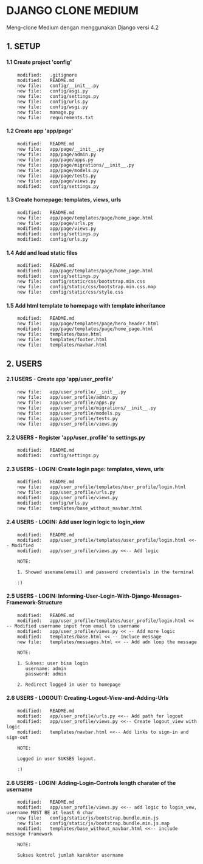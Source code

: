 # DJANGO CLONE MEDIUM
Meng-clone Medium dengan menggunakan Django versi 4.2


## 1. SETUP


#### 1.1 Create project 'config'

        modified:   .gitignore
        modified:   README.md
        new file:   config/__init__.py
        new file:   config/asgi.py
        new file:   config/settings.py
        new file:   config/urls.py
        new file:   config/wsgi.py
        new file:   manage.py
        new file:   requirements.txt


#### 1.2 Create app 'app/page'

        modified:   README.md
        new file:   app/page/__init__.py
        new file:   app/page/admin.py
        new file:   app/page/apps.py
        new file:   app/page/migrations/__init__.py
        new file:   app/page/models.py
        new file:   app/page/tests.py
        new file:   app/page/views.py
        modified:   config/settings.py


#### 1.3 Create homepage: templates, views, urls

        modified:   README.md
        new file:   app/page/templates/page/home_page.html
        new file:   app/page/urls.py
        modified:   app/page/views.py
        modified:   config/settings.py
        modified:   config/urls.py


#### 1.4 Add and load static files

        modified:   README.md
        modified:   app/page/templates/page/home_page.html
        modified:   config/settings.py
        new file:   config/static/css/bootstrap.min.css
        new file:   config/static/css/bootstrap.min.css.map
        new file:   config/static/css/style.css


#### 1.5 Add html template to homepage with template inheritance

        modified:   README.md
        new file:   app/page/templates/page/hero_header.html
        modified:   app/page/templates/page/home_page.html
        new file:   templates/base.html
        new file:   templates/footer.html
        new file:   templates/navbar.html


## 2. USERS 


#### 2.1 USERS - Create app 'app/user_profile'

        new file:   app/user_profile/__init__.py
        new file:   app/user_profile/admin.py
        new file:   app/user_profile/apps.py
        new file:   app/user_profile/migrations/__init__.py
        new file:   app/user_profile/models.py
        new file:   app/user_profile/tests.py
        new file:   app/user_profile/views.py


#### 2.2 USERS - Register 'app/user_profile' to settings.py

        modified:   README.md
        modified:   config/settings.py


#### 2.3 USERS - LOGIN: Create login page: templates, views, urls

        modified:   README.md
        new file:   app/user_profile/templates/user_profile/login.html
        new file:   app/user_profile/urls.py
        modified:   app/user_profile/views.py
        modified:   config/urls.py
        new file:   templates/base_without_navbar.html


#### 2.4 USERS - LOGIN: Add user login logic to login_view

        modified:   README.md
        modified:   app/user_profile/templates/user_profile/login.html <<-- Modified
        modified:   app/user_profile/views.py <<-- Add logic

        NOTE:

        1. Showed usename(email) and password credentials in the terminal 

        :)


#### 2.5 USERS - LOGIN: Informing-User-Login-With-Django-Messages-Framework-Structure

        modified:   README.md
        modified:   app/user_profile/templates/user_profile/login.html << -- Modified username input from email to username
        modified:   app/user_profile/views.py << -- Add more logic
        modified:   templates/base.html << -- Incluce message
        new file:   templates/messages.html << -- Add adn loop the message

        NOTE:

        1. Sukses: user bisa login
           username: admin
           password: admin

        2. Redirect logged in user to homepage


#### 2.6 USERS - LOGOUT: Creating-Logout-View-and-Adding-Urls

        modified:   README.md
        modified:   app/user_profile/urls.py <<-- Add path for logout
        modified:   app/user_profile/views.py <<-- Create logout_view with logic
        modified:   templates/navbar.html <<-- Add links to sign-in and sign-out

        NOTE:

        Logged in user SUKSES logout.

        :)


#### 2.6 USERS - LOGIN: Adding-Login-Controls length charater of the username

        modified:   README.md
        modified:   app/user_profile/views.py <<-- add logic to login_vew, username MUST BE at least 6 char 
        new file:   config/static/js/bootstrap.bundle.min.js
        new file:   config/static/js/bootstrap.bundle.min.js.map
        modified:   templates/base_without_navbar.html <<-- include message framework

        NOTE:

        Sukses kontrol jumlah karakter username